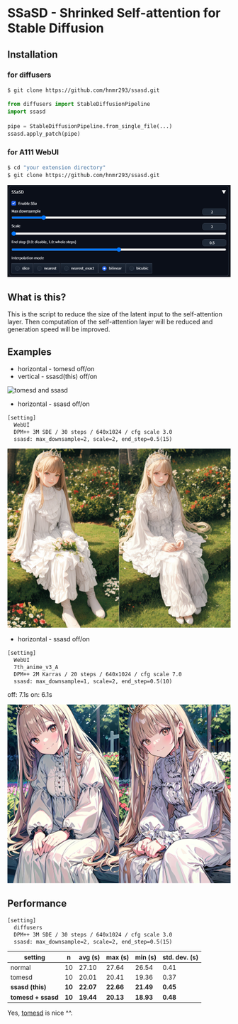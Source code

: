# SSaSD - Shrinked Self-attention for Stable Diffusion

## Installation

### for diffusers

```bash
$ git clone https://github.com/hnmr293/ssasd.git
```

```python
from diffusers import StableDiffusionPipeline
import ssasd

pipe = StableDiffusionPipeline.from_single_file(...)
ssasd.apply_patch(pipe)
```

### for A111 WebUI

```bash
$ cd "your extension directory"
$ git clone https://github.com/hnmr293/ssasd.git
```

![WebUI image](images/webui.png)

## What is this?

This is the script to reduce the size of the latent input to the self-attention layer. Then computation of the self-attention layer will be reduced and generation speed will be improved.

## Examples

- horizontal - tomesd off/on
- vertical - ssasd(this) off/on

![tomesd and ssasd](images/sample.png)

- horizontal - ssasd off/on

```
[setting]
  WebUI
  DPM++ 3M SDE / 30 steps / 640x1024 / cfg scale 3.0
  ssasd: max_downsample=2, scale=2, end_step=0.5(15)
```

![ssasd](images/sample2.png)

- horizontal - ssasd off/on

```
[setting]
  WebUI
  7th_anime_v3_A
  DPM++ 2M Karras / 20 steps / 640x1024 / cfg scale 7.0
  ssasd: max_downsample=1, scale=2, end_step=0.5(10)
```

off: 7.1s
on: 6.1s

![ssasd](images/sample3.png)

## Performance

```
[setting]
  diffusers
  DPM++ 3M SDE / 30 steps / 640x1024 / cfg scale 3.0
  ssasd: max_downsample=2, scale=2, end_step=0.5(15)
```

| setting        | n  | avg (s) | max (s) | min (s) | std. dev. (s) |
| -------------- | -- | ------- | ------- | ------- | ------------- |
| normal         | 10 | 27.10   | 27.64   | 26.54   | 0.41          |
| tomesd         | 10 | 20.01   | 20.41   | 19.36   | 0.37          |
| **ssasd (this)** | **10** | **22.07**   | **22.66**   | **21.49**   | **0.45** |
| **tomesd + ssasd** | **10** | **19.44**   | **20.13**   | **18.93**   | **0.48** |

Yes, [tomesd](https://github.com/dbolya/tomesd) is nice ^^.
